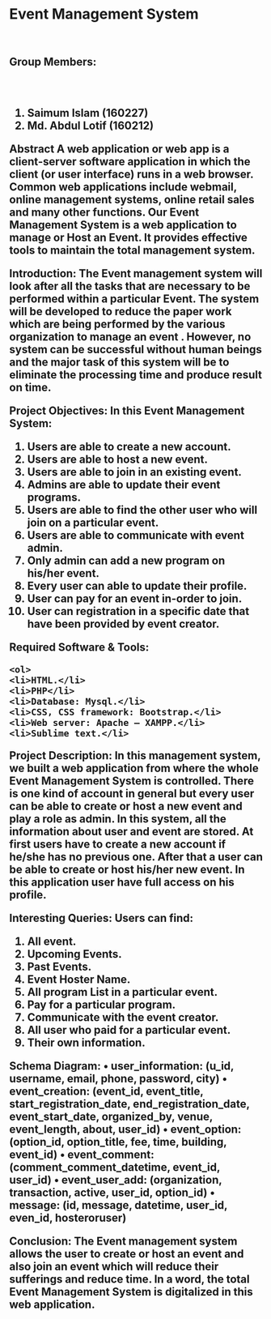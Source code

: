<h1>Event Management System</h1>

<br><h2>Group Members:<h2><br>
	<ol>
	<li>Saimum Islam (160227)</li>
	<li>Md. Abdul Lotif (160212)</li>
	</ol>

<b>Abstract</b> 
A web application or web app is a client-server software application in which the client (or user interface) runs in a web browser. Common web applications include webmail, online management systems, online retail sales and many other functions.
Our Event Management System is a web application to manage or Host an Event. It provides effective tools to maintain the total management system.


<b>Introduction:</b>
The Event management system will look after all the tasks that are necessary to be performed within a particular Event. The system will be developed to reduce the paper work which are being performed by the various organization to manage an event . However, no system can be successful without human beings and the major task of this system will be to eliminate the processing time and produce result on time.



<b>Project Objectives:</b>
In this Event Management System:<ol>
    <li>Users are able to create a new account.</li>
    <li>Users are able to host a new event. </li>
    <li>Users are able to join in an existing event. </li>
    <li>Admins are able to update their event programs.</li>
    <li>Users are able to find the other user who will join on a particular event.</li>
    <li>Users are able to communicate with event admin. </li>
    <li>Only admin can add a new program on his/her event.</li>
    <li>Every user can able to update their profile.</li>
    <li>User can pay for an event in-order to join.</li>
    <li>User can registration in a specific date that have been provided by event creator.</li>
</ol>


<b>Required Software & Tools:</b>
    
    <ol>
    <li>HTML.</li>
    <li>PHP</li>
    <li>Database: Mysql.</li>
    <li>CSS, CSS framework: Bootstrap.</li>
    <li>Web server: Apache – XAMPP.</li>
    <li>Sublime text.</li>
   </ol>



<b>Project Description:</b>
In this management system, we built a web application from where the whole
Event Management System is controlled. There is one kind of account in general but every user can be able to create or host a new event and play a role as admin. In this system, all the information about user and event are stored.
At first users have to create a new account if he/she has no previous one.
After that a user can be able to create or host his/her new event. In this application user have full access on his profile. 


<b>Interesting Queries:</b>
Users can find:<ol>
    <li>All event.</li>
    <li>Upcoming Events.</li>
    <li>Past Events.</li>
    <li>Event Hoster Name.</li>
    <li>All program List in a particular event.</li>
    <li>Pay for a particular program.</li>
    <li>Communicate with the event creator.</li>
    <li>All user who paid for a particular event.</li>
    <li>Their own information.</li> 
</ol>



Schema Diagram:
    • user_information: (u_id, username, email, phone, password, city)
    • event_creation: (event_id, event_title, start_registration_date, end_registration_date, event_start_date, organized_by, 		venue, event_length, about, user_id)
    • event_option: (option_id, option_title, fee, time, building, event_id)
    • event_comment: (comment_comment_datetime, event_id, user_id)
    • event_user_add: (organization, transaction, active, user_id, option_id)
    • message: (id,  message, datetime, user_id, even_id, hosteroruser)

<b>Conclusion:</b>
The Event management system allows the user to create or host an event and also join an event which will reduce their sufferings and reduce time. In a word, the total Event Management System is digitalized in this web application.
